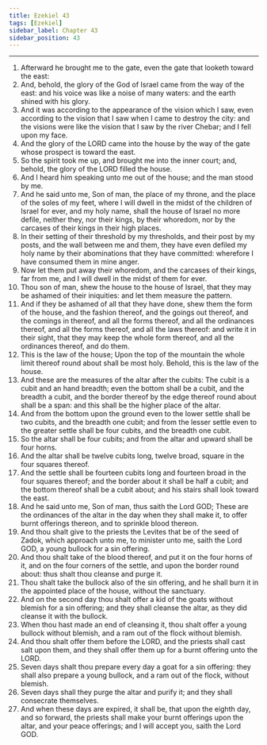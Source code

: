 ```yaml
---
title: Ezekiel 43
tags: [Ezekiel]
sidebar_label: Chapter 43
sidebar_position: 43
---
```


---
1. Afterward he brought me to the gate, even the gate that looketh toward the east:
2. And, behold, the glory of the God of Israel came from the way of the east: and his voice was like a noise of many waters: and the earth shined with his glory.
3. And it was according to the appearance of the vision which I saw, even according to the vision that I saw when I came to destroy the city: and the visions were like the vision that I saw by the river Chebar; and I fell upon my face.
4. And the glory of the LORD came into the house by the way of the gate whose prospect is toward the east.
5. So the spirit took me up, and brought me into the inner court; and, behold, the glory of the LORD filled the house.
6. And I heard him speaking unto me out of the house; and the man stood by me.
7. And he said unto me, Son of man, the place of my throne, and the place of the soles of my feet, where I will dwell in the midst of the children of Israel for ever, and my holy name, shall the house of Israel no more defile, neither they, nor their kings, by their whoredom, nor by the carcases of their kings in their high places.
8. In their setting of their threshold by my thresholds, and their post by my posts, and the wall between me and them, they have even defiled my holy name by their abominations that they have committed: wherefore I have consumed them in mine anger.
9. Now let them put away their whoredom, and the carcases of their kings, far from me, and I will dwell in the midst of them for ever.
10. Thou son of man, shew the house to the house of Israel, that they may be ashamed of their iniquities: and let them measure the pattern.
11. And if they be ashamed of all that they have done, shew them the form of the house, and the fashion thereof, and the goings out thereof, and the comings in thereof, and all the forms thereof, and all the ordinances thereof, and all the forms thereof, and all the laws thereof: and write it in their sight, that they may keep the whole form thereof, and all the ordinances thereof, and do them.
12. This is the law of the house; Upon the top of the mountain the whole limit thereof round about shall be most holy. Behold, this is the law of the house.
13. And these are the measures of the altar after the cubits: The cubit is a cubit and an hand breadth; even the bottom shall be a cubit, and the breadth a cubit, and the border thereof by the edge thereof round about shall be a span: and this shall be the higher place of the altar.
14. And from the bottom upon the ground even to the lower settle shall be two cubits, and the breadth one cubit; and from the lesser settle even to the greater settle shall be four cubits, and the breadth one cubit.
15. So the altar shall be four cubits; and from the altar and upward shall be four horns.
16. And the altar shall be twelve cubits long, twelve broad, square in the four squares thereof.
17. And the settle shall be fourteen cubits long and fourteen broad in the four squares thereof; and the border about it shall be half a cubit; and the bottom thereof shall be a cubit about; and his stairs shall look toward the east.
18. And he said unto me, Son of man, thus saith the Lord GOD; These are the ordinances of the altar in the day when they shall make it, to offer burnt offerings thereon, and to sprinkle blood thereon.
19. And thou shalt give to the priests the Levites that be of the seed of Zadok, which approach unto me, to minister unto me, saith the Lord GOD, a young bullock for a sin offering.
20. And thou shalt take of the blood thereof, and put it on the four horns of it, and on the four corners of the settle, and upon the border round about: thus shalt thou cleanse and purge it.
21. Thou shalt take the bullock also of the sin offering, and he shall burn it in the appointed place of the house, without the sanctuary.
22. And on the second day thou shalt offer a kid of the goats without blemish for a sin offering; and they shall cleanse the altar, as they did cleanse it with the bullock.
23. When thou hast made an end of cleansing it, thou shalt offer a young bullock without blemish, and a ram out of the flock without blemish.
24. And thou shalt offer them before the LORD, and the priests shall cast salt upon them, and they shall offer them up for a burnt offering unto the LORD.
25. Seven days shalt thou prepare every day a goat for a sin offering: they shall also prepare a young bullock, and a ram out of the flock, without blemish.
26. Seven days shall they purge the altar and purify it; and they shall consecrate themselves.
27. And when these days are expired, it shall be, that upon the eighth day, and so forward, the priests shall make your burnt offerings upon the altar, and your peace offerings; and I will accept you, saith the Lord GOD.